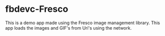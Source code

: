 # fbdevc-Fresco
This is a demo app made using the Fresco image management library.
This app loads the images and GIF's from Uri's using the network.
